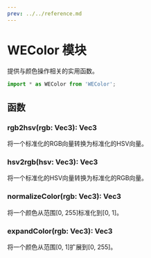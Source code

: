 ```yaml
---
prev: ../../reference.md
---
```


# WEColor 模块

提供与颜色操作相关的实用函数。

```js
import * as WEColor from 'WEColor';
```

## 函数

### rgb2hsv(rgb: Vec3): Vec3

将一个标准化的RGB向量转换为标准化的HSV向量。

### hsv2rgb(hsv: Vec3): Vec3

将一个标准化的HSV向量转换为标准化的RGB向量。

### normalizeColor(rgb: Vec3): Vec3

将一个颜色从范围[0, 255]标准化到[0, 1]。

### expandColor(rgb: Vec3): Vec3

将一个颜色从范围[0, 1]扩展到[0, 255]。